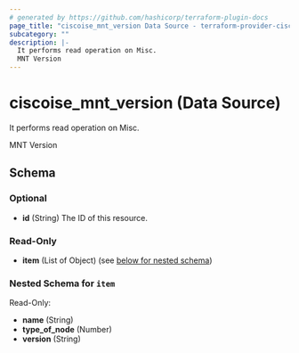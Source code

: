 ```yaml
---
# generated by https://github.com/hashicorp/terraform-plugin-docs
page_title: "ciscoise_mnt_version Data Source - terraform-provider-ciscoise"
subcategory: ""
description: |-
  It performs read operation on Misc.
  MNT Version
---
```


# ciscoise_mnt_version (Data Source)

It performs read operation on Misc.

MNT Version



<!-- schema generated by tfplugindocs -->
## Schema

### Optional

- **id** (String) The ID of this resource.

### Read-Only

- **item** (List of Object) (see [below for nested schema](#nestedatt--item))

<a id="nestedatt--item"></a>
### Nested Schema for `item`

Read-Only:

- **name** (String)
- **type_of_node** (Number)
- **version** (String)


